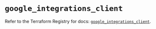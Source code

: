 # `google_integrations_client`

Refer to the Terraform Registry for docs: [`google_integrations_client`](https://registry.terraform.io/providers/hashicorp/google/6.48.0/docs/resources/integrations_client).
